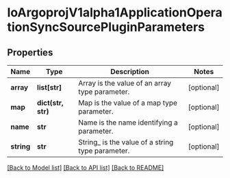 # IoArgoprojV1alpha1ApplicationOperationSyncSourcePluginParameters

## Properties
Name | Type | Description | Notes
------------ | ------------- | ------------- | -------------
**array** | **list[str]** | Array is the value of an array type parameter. | [optional] 
**map** | **dict(str, str)** | Map is the value of a map type parameter. | [optional] 
**name** | **str** | Name is the name identifying a parameter. | [optional] 
**string** | **str** | String_ is the value of a string type parameter. | [optional] 

[[Back to Model list]](../README.md#documentation-for-models) [[Back to API list]](../README.md#documentation-for-api-endpoints) [[Back to README]](../README.md)


